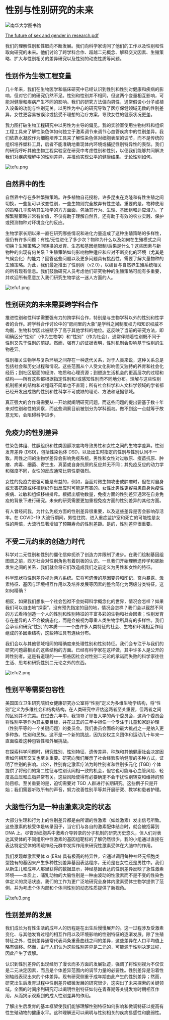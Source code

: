 # 性别与性别研究的未来

![南华大学图书馆](http://usclib.yuntsg.com/uimg/official/navimg/104/20180728/1532769185358.jpg)

[The future of sex and gender in research.pdf](https://bookcafe.yuntsg.com/ueditor/jsp/upload/file/20240609/1717899113258098661.pdf "The future of sex and gender in research.pdf")

我们的理解性别和性取向不断发展。我们向科学家询问了他们的工作以及性别和性取向研究的未来。他们讨论了跨学科合作、超越二元概念、解释交叉因素、生殖策略、扩大与性别相关的差异研究以及性别的动态性质等问题。

## 性别作为生物工程变量

几十年来，我们在生物医学和临床研究中已经认识到性别和性别对健康和疾病的影响，但对它们的研究仍然不足。性别和性别并不相同，但这两个变量相互影响，可能对健康和疾病产生不同的影响。我们的研究方法偏向男性，通常假设小分子或植入设备的功能与性别无关。以男性为中心的研究导致了医疗保健领域无数的性别差异，女性更容易被误诊或接受不理想的治疗方案，导致女性的健康状况更差。

我力图打破生物工程研究中以男性为主导的偏见。我的实验室使用生物材料和组织工程工具来了解性染色体如何独立于激素调节来调节心血管疾病中的性别差异。我们依靠水凝胶作为细胞培养工具来了解性染色体对细胞表型的调节，而不是传统的组织培养塑料工具，后者不能准确地重现体内环境或捕捉性别特异性的表型。我们的研究呼吁其他生物工程实验室在研究中考虑性别和性别，以便我们能够共同解决我们对疾病理解中的性别差异，并推动实现公平的健康结果，无论性别如何。

![tefu.png](https://bookcafe.yuntsg.com/ueditor/jsp/upload/image/20240609/1717898991530022772.png)

## 自然界中的性

自然界中存在多种繁殖策略。许多植物自花授粉，许多昆虫在克隆和有性生殖之间切换，一些鱼可以改变性别，一些生物则完全放弃有性生殖。重要的是，物种使用的策略几乎影响其生物学的方方面面，包括其行为、生理、基因组和适应潜力。了解繁殖策略非常有价值，不仅有助于理解自然界，还有助于有效的农业实践、保护或预测物种对环境变化的反应。

生物学家长期以来一直在研究哪些情况和进化力量造成了这种生殖策略的多样性，但仍有许多问题：有性/无性进化了多少次？物种为什么以及如何在生殖模式之间切换？生殖策略之间转换的发育、生态和基因组限制/后果是什么？这些因素与新物种的出现有何关系？生殖策略如何影响物种适应和应对不断变化的环境（尤其是气候变化）的能力？回答这些问题以及更多问题具有挑战性，需要了解大量物种的生殖策略。为此，我们最近推出了性别树（v2.0），以编目与自然界生殖系统相关的所有现有信息。我们鼓励研究人员考虑他们研究物种的生殖策略可能有多重要，并欢迎所有愿意加入我们研究生物学这一迷人方面的人。

![tefu1.png](https://bookcafe.yuntsg.com/ueditor/jsp/upload/image/20240609/1717899030181021306.png)

## 性别研究的未来需要跨学科合作

推进性别和性科学需要强有力的跨学科合作，特别是与生物学科以外的性别和性学者的合作。跨学科合作讨论中的“房间里的大象”是学科之间制度权力和知识权威不均衡，生物科学因此被赋予了高于其他学科的地位。这反映了当前的研究方法，即明确区分“性别”（作为生物学）和“性别”（作为社会），通常伴随着性别既不同于性别又先于性别的前提。然而，强有力的证据表明，性别机制会影响基于性别的生物差异。 

性别相关生物学与复杂环境之间存在一种迭代关系，对于人类来说，这种关系总是包括社会和历史过程和情况。这些范围从个人受文化影响但又独特的养育和社会化经历；到社区层面的经济、物质和心理资源；到塑造生活机会的更高层次的过程和结构——所有这些都根据指定性别和/或感知性别而不同地分布。理解与这些性别机制相关的结构和过程既不简单也不直观；所有社会科学和人文科学领域的学者都已经开发出成熟的性别和性科学不可或缺的理论、方法和证据领域。

真正强大的合作将需要从一开始就阐明研究问题，而这些问题的提出要基于数十年来对性别和性的洞察，而这些洞察目前被划分为学科孤岛。做不到这一点就等于故意无知，会阻碍科学进步。

## 免疫力的性别差异

性染色体组、性腺组织和性类固醇浓度均导致男性和女性之间的生物学差异。性别发育差异 (DSD)，包括性染色体 DSD，以及出生时指定的性别与性别认同不一致。两性之间的生物学差异会影响免疫系统。男性和女性对过敏原、疫苗抗原、肿瘤、病毒、细菌、寄生虫、真菌或自身抗原的反应并无不同；其免疫反应的动力学和强度不同，女性的反应通常比男性更强烈。 

女性的免疫力更强可能是有益的，例如，当面对微生物攻击或肿瘤时，但在对自身或无害抗原或移植组织作出反应时可能是有害的。女性比男性更容易患自身免疫性疾病、过敏和组织移植排斥。根据出版物数量，免疫方面的性别差异通常在自身免疫的背景下进行研究。未来的研究需要更加重视免疫方面的性别差异的其他方面。 

有人曾经问我，为什么免疫方面的性别差异很重要，以及这些差异是否会影响存活率。在 COVID-19 大流行期间，男性住院、进入重症监护室和死亡的可能性是女性的两倍，大流行显著增加了预期寿命的性别差距。是的，性别差异很重要。

## 不受二元约束的创造力时代

科学对二元性别和性别的僵化信仰扼杀了创造力并限制了进步。在我们绘制基因组图谱之前，西方社会对性别角色有着刻板的认识。一旦我们开始理解遗传学和胚胎发生之间的关系，我们就会将它们改造成我们之前定义为男性和女性的特征。

科学现状将性别差异视为两方系统。它将可遗传的基因变异和印记、宫内暴露、激素特征、基因与环境相互作用以及培养发展等因素的整合简化为两级分类特征。这如何精确？

相反，如果我们想象一个社会包袱不会妨碍科学概念化的世界，情况会怎样？如果我们可以自由地“探索”，没有预先指定的目的地，情况会怎样？我们会以截然不同的方式看待创造一个人的性别和性别特征的丰富多彩的生物和社会因素；性别发育存在差异的人不会被病态化，而是会被视为尊重人类生物学所具有的多样性。我们会承认和研究“性别”的本质——一个由许多人类特征的社会、生物和环境相互作用组成的多因素结构，这些特征具有连续分布。

我们会以与其他领域相同的精确度来处理性别和性别特征。我们会专注于与我们的研究问题最相关的这些结构的方面。已经有科学家在这样做，其中许多人是公开的跨性别者。这是有道理的——那些因社会对性别二元论的承诺而失败的科学家往往生活、思考和研究性别二元论之外的东西。

![tefu2.png](https://bookcafe.yuntsg.com/ueditor/jsp/upload/image/20240609/1717899070320063631.png)

## 性别平等需要包容性

美国国立卫生研究院妇女健康研究办公室将“性别”定义为多维生物学结构，将“性别”定义为多维社会和结构结构。在人类研究中评估这两者至关重要，但两者之间的区别并不完美。在过去六年中，我领导了耶鲁大学的两个委员会，这两个委员会将性别平等作为其主要目标，并在过去的三年中担任一个专注于儿童和家庭护理（性别平等的一个关键问题）的委员会。我们委员会面临的最大挑战之一是纳入更多种族、性别和民族。这不是一个新的挑战，因为女权主义团体和运动几十年来一直面临着这种包容性和外展挑战。

在探索科学问题时，研究性别、性别特征、遗传差异、种族和其他健康社会决定因素如何相互交叉也至关重要。研究向我们展示了社会经验影响健康的多种方式，证明了性别的影响。此外，性别肯定激素疗法为跨性别者和性别多元化 (TGD) 个体提供了将他们的第二性征与性别认同相一致的机会，但它也可能与心血管风险、轻度高血压和血脂异常有关。这些风险使得有必要确定不会干扰性别转变和维持的预防目标。至关重要的是，迫切需要对 TGD 人群进行长期研究。这些例子只是开始；我们需要听取所有的声音，努力改善性别平等并开展研究、教学和患者护理。

## 大脑性行为是一种由激素决定的状态

大部分生理和行为上的性别差异都是由所谓的性激素（如雌激素）发出信号所致。这些激素的核受体是转录因子，当它们与各自的激素配体结合时，就会被招募到 DNA 上。尽管对细胞系中激素介导转录的分子机制的研究历史悠久，但人们对表达其受体的不同组织中性激素的基因组靶标的了解仍然很少。我的小组通过直接在表达特定受体的稀疏神经元群中发挥作用来研究性激素受体在大脑中的作用。

我们发现雌激素受体 α (ERa) 具有极高的特异性，它通过调用每种神经元细胞类型独有的基因来产生多种性别差异基因表达程序，无论是在女性还是男性中。我们从新生儿和成年人那里获得的数据显示，神经基因表达的性别差异反映了急性激素环境——本质上，哺乳动物的大脑性别是一种由波动的性激素而不是不变的性染色体定义的灵活状态。我们的工作为更广泛地研究全身体内激素受体生物学提供了范例，并为考虑个体内部和个体间性别的动态性质提供了新视角。

![tefu3.png](https://bookcafe.yuntsg.com/ueditor/jsp/upload/image/20240609/1717899104010003246.png)

## 性别差异的发展

我们成长为有性生活的成年人的历程是在出生后慢慢展开的。这一过程涉及受激素变化、与其他发育过程的相互作用以及环境影响的性别特征的逐渐发展。除了生殖特征之外，性别差异通常代表两条重叠曲线之间的差异，这些差异在人口平均值上略有偏移。然而，由于人们认为这些性别差异是二元的，可能源于性别决定过程，因此产生了误解。

认识到性别差异的出现经历了漫长而多方面的发展轨迹，强调了将性别视为不仅仅是二元决定因素，而且是个体差异范围内的调节力量的必要性。性别差异是沿着性别轴线表现出来的个体差异。现有研究侧重于成年期由此产生的性别差异；然而，研究出生后发育过程中性别差异细微发展的研究很少，这突出了未来探索的关键领域。全面的时间序列研究可以阐明性别特征如何在青春期等关键发育时期相互作用，从而揭示观察到的成人性别差异的作用。

了解出生后发育的基本框架使我们能够理解性别特征如何影响和微调特征以提高有性生殖动物的健康水平。这种理解还可以阐明与性别相关的疾病易感性和脆弱性。